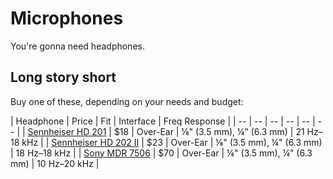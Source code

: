 Microphones
=======

You're gonna need headphones.

## Long story short

Buy one of these, depending on your needs and budget:

| Headphone            | Price | Fit      | Interface | Freq Response |
| --                   | --    | --       | -- | -- | -- |
| [Sennheiser HD 201](http://www.amazon.com/dp/B0007XJSQC)    | $18   | Over-Ear | ⅛" (3.5 mm), ¼" (6.3 mm) | 21 Hz–18 kHz |
| [Sennheiser HD 202 II](http://www.amazon.com/dp/B003LPTAYI/) | $23   | Over-Ear | ⅛" (3.5 mm), ¼" (6.3 mm) | 18 Hz–18 kHz |
| [Sony MDR 7506](http://www.amazon.com/dp/B000AJIF4E)        | $70   | Over-Ear | ⅛" (3.5 mm), ¼" (6.3 mm) | 10 Hz–20 kHz |
